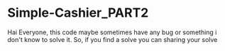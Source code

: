 # Simple-Cashier_PART2
Hai Everyone, this code maybe sometimes have any bug or something i don't know to solve it. So, if you find a solve you can sharing your solve 
